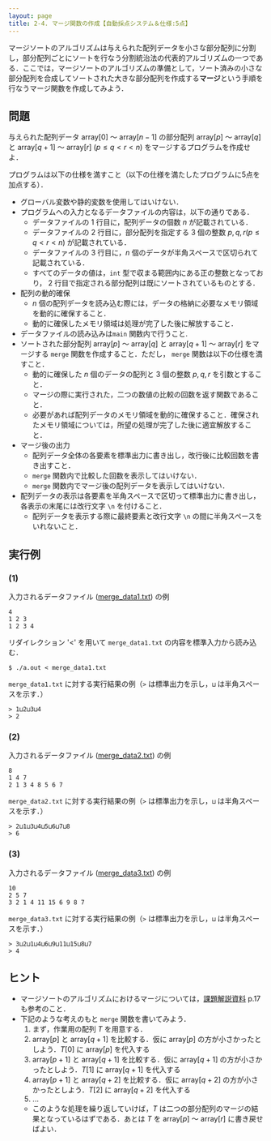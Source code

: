 ```yaml
---
layout: page
title: 2-4. マージ関数の作成【自動採点システム＆仕様:5点】
---
```


マージソートのアルゴリズムは与えられた配列データを小さな部分配列に分割し，部分配列ごとにソートを行なう分割統治法の代表的アルゴリズムの一つである．ここでは，マージソートのアルゴリズムの準備として，ソート済みの小さな部分配列を合成してソートされた大きな部分配列を作成する**マージ**という手順を行なうマージ関数を作成してみよう．

## 問題

与えられた配列データ array[$0$] 〜 array[$n-1$] の部分配列 array[$p$] 〜 array[$q$] と array[$q+1$] 〜 array[$r$] $(p \leq q < r < n)$ をマージするプログラムを作成せよ．

プログラムは以下の仕様を満すこと（以下の仕様を満たしたプログラムに5点を加点する）．

- グローバル変数や静的変数を使用してはいけない．
- プログラムへの入力となるデータファイルの内容は，以下の通りである．
  - データファイルの 1 行目に，配列データの個数 $n$ が記載されている．
  - データファイルの 2 行目に，部分配列を指定する 3 個の整数 $p,q,r(p \leq q < r < n)$ が記載されている．
  - データファイルの 3 行目に，$n$ 個のデータが半角スペースで区切られて記載されている．
  - すべてのデータの値は，`int` 型で収まる範囲内にある正の整数となっており， 2 行目で指定される部分配列は既にソートされているものとする．
- 配列の動的確保
  - $n$ 個の配列データを読み込む際には，データの格納に必要なメモリ領域を動的に確保すること．
  - 動的に確保したメモリ領域は処理が完了した後に解放すること．
- データファイルの読み込みは`main` 関数内で行うこと.
- ソートされた部分配列 array[$p$] 〜 array[$q$] と array[$q+1$] 〜 array[$r$] をマージする `merge` 関数を作成すること．ただし， `merge` 関数は以下の仕様を満すこと．
  - 動的に確保した $n$ 個のデータの配列と 3 個の整数 $p,q,r$ を引数とすること．
  - マージの際に実行された，二つの数値の比較の回数を返す関数であること．
  - 必要があれば配列データのメモリ領域を動的に確保すること．確保されたメモリ領域については，所望の処理が完了した後に適宜解放すること．
- マージ後の出力
    - 配列データ全体の各要素を標準出力に書き出し，改行後に比較回数を書き出すこと．
	- `merge` 関数内で比較した回数を表示してはいけない．
    - `merge` 関数内でマージ後の配列データを表示してはいけない．
- 配列データの表示は各要素を半角スペースで区切って標準出力に書き出し，各表示の末尾には改行文字 `\n` を付けること．
	- 配列データを表示する際に最終要素と改行文字 `\n` の間に半角スペースをいれないこと．

## 実行例

### (1)

入力されるデータファイル ([merge_data1.txt](./merge_data1.txt)) の例

```
4
1 2 3
1 2 3 4
```

リダイレクション '<' を用いて `merge_data1.txt` の内容を標準入力から読み込む．

```
$ ./a.out < merge_data1.txt
```

`merge_data1.txt` に対する実行結果の例（`>` は標準出力を示し，`⊔` は半角スペースを示す．）

```
> 1⊔2⊔3⊔4
> 2
```

### (2)

入力されるデータファイル ([merge_data2.txt](./merge_data2.txt)) の例

```
8
1 4 7
2 1 3 4 8 5 6 7
```

`merge_data2.txt` に対する実行結果の例（`>` は標準出力を示し，`⊔` は半角スペースを示す．）

```
> 2⊔1⊔3⊔4⊔5⊔6⊔7⊔8
> 6
```

### (3)

入力されるデータファイル ([merge_data3.txt](./merge_data3.txt)) の例

```
10
2 5 7
3 2 1 4 11 15 6 9 8 7
```

`merge_data3.txt` に対する実行結果の例（`>` は標準出力を示し，`⊔` は半角スペースを示す．）

```
> 3⊔2⊔1⊔4⊔6⊔9⊔11⊔15⊔8⊔7
> 4
```

## ヒント

- マージソートのアルゴリズムにおけるマージについては，[課題解説資料](http://ecei-tohoku.github.io/ppa/kadai2_337178b351abf0177482d130d0936df8e78e90b595266aacbe1b34b7965c03f0/kadai2-intro.pdf) p.17 も参考のこと．
- 下記のような考えのもと `merge` 関数を書いてみよう．
    1. まず，作業用の配列 $T$ を用意する．
    2. array[$p$] と array[$q+1$] を比較する．仮に array[$p$] の方が小さかったとしよう．$T[0]$ に array[$p$] を代入する
    3. array[$p+1$] と array[$q+1$] を比較する．仮に array[$q+1$] の方が小さかったとしよう．$T[1]$ に array[$q+1$] を代入する
    3. array[$p+1$] と array[$q+2$] を比較する．仮に array[$q+2$] の方が小さかったとしよう．$T[2]$ に array[$q+2$] を代入する
    4. ...
    - このような処理を繰り返していけば，$T$ は二つの部分配列のマージの結果となっているはずである．あとは $T$ を array[$p$] 〜 array[$r$] に書き戻せばよい．
